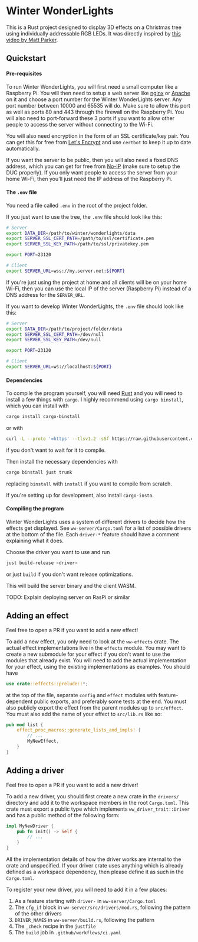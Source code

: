 # Winter WonderLights

This is a Rust project designed to display 3D effects on a Christmas tree using individually
addressable RGB LEDs. It was directly inspired by [this video by Matt
Parker](https://www.youtube.com/watch?v=TvlpIojusBE).

## Quickstart

#### Pre-requisites

To run Winter WonderLights, you will first need a small computer like a Raspberry Pi. You will then
need to setup a web server like [nginx](https://nginx.org/en/) or
[Apache](https://httpd.apache.org/) on it and choose a port number for the Winter WonderLights
server. Any port number between 10000 and 65535 will do. Make sure to allow this port as well as
ports 80 and 443 through the firewall on the Raspberry Pi. You will also need to port-forward these
3 ports if you want to allow other people to access the server without connecting to the Wi-Fi.

You will also need encryption in the form of an SSL certificate/key pair. You can get
this for free from [Let's Encrypt](https://letsencrypt.org/) and use `certbot` to keep it up to
date automatically.

If you want the server to be public, then you will also need a fixed DNS address, which you can get
for free from [No-IP](https://www.noip.com/) (make sure to setup the DUC properly). If you only
want people to access the server from your home Wi-Fi, then you'll just need the IP address of the
Raspberry Pi.

#### The `.env` file

You need a file called `.env` in the root of the project folder.

If you just want to use the tree, the `.env` file should look like this:
```bash
# Server
export DATA_DIR=/path/to/winter/wonderlights/data
export SERVER_SSL_CERT_PATH=/path/to/ssl/certificate.pem
export SERVER_SSL_KEY_PATH=/path/to/ssl/privatekey.pem

export PORT=23120

# Client
export SERVER_URL=wss://my.server.net:${PORT}
```

If you're just using the project at home and all clients will be on your home Wi-Fi, then you can
use the local IP of the server (Raspberry Pi) instead of a DNS address for the `SERVER_URL`.

If you want to develop Winter WonderLights, the `.env` file should look like this:
```bash
# Server
export DATA_DIR=/path/to/project/folder/data
export SERVER_SSL_CERT_PATH=/dev/null
export SERVER_SSL_KEY_PATH=/dev/null

export PORT=23120

# Client
export SERVER_URL=ws://localhost:${PORT}
```

#### Dependencies

To compile the program yourself, you will need [Rust](https://rustup.rs/) and you will need to
install a few things with `cargo`. I highly recommend using `cargo binstall`, which you can install
with
```bash
cargo install cargo-binstall
```
or with
```bash
curl -L --proto '=https' --tlsv1.2 -sSf https://raw.githubusercontent.com/cargo-bins/cargo-binstall/main/install-from-binstall-release.sh | bash
```
if you don't want to wait for it to compile.

Then install the necessary dependencies with
```bash
cargo binstall just trunk
```
replacing `binstall` with `install` if you want to compile from scratch.

If you're setting up for development, also install `cargo-insta`.

#### Compiling the program

Winter WonderLights uses a system of different drivers to decide how the effects get displayed. See
`ww-server/Cargo.toml` for a list of possible drivers at the bottom of the
file. Each `driver-*` feature should have a comment explaining what it does.

Choose the driver you want to use and run
```bash
just build-release <driver>
```
or just `build` if you don't want release optimizations.

This will build the server binary and the client WASM.

TODO: Explain deploying server on RasPi or similar

## Adding an effect

Feel free to open a PR if you want to add a new effect!

To add a new effect, you only need to look at the `ww-effects` crate. The actual effect
implementations live in the `effects` module. You may want to create a new submodule for your
effect if you don't want to use the modules that already exist. You will need to add the actual
implementation for your effect, using the existing implementations as examples. You should have
```rust
use crate::effects::prelude::*;
```
at the top of the file, separate `config` and `effect` modules with feature-dependent public
exports, and preferably some tests at the end. You must also publicly export the effect from the
parent modules up to `src/effect`. You must also add the name of your effect to `src/lib.rs` like
so:
```rust
pub mod list {
    effect_proc_macros::generate_lists_and_impls! {
        // ...
        MyNewEffect,
    }
}
```

## Adding a driver

Feel free to open a PR if you want to add a new driver!

To add a new driver, you should first create a new crate in the `drivers/` directory and add it to the
workspace members in the root `Cargo.toml`. This crate must export a public type which implements
`ww_driver_trait::Driver` and has a public method of the following form:
```rust
impl MyNewDriver {
    pub fn init() -> Self {
        // ...
    }
}
```

All the implementation details of how the driver works are internal to the crate and unspecified.
If your driver crate uses anything which is already defined as a workspace dependency, then
please define it as such in the `Cargo.toml`.

To register your new driver, you will need to add it in a few places:
1. As a feature starting with `driver-` in `ww-server/Cargo.toml`
1. The `cfg_if` block in `ww-server/src/drivers/mod.rs`, following the pattern of the other drivers
1. `DRIVER_NAMES` in `ww-server/build.rs`, following the pattern
1. The `_check` recipe in the `justfile`
1. The `build` job in `.github/workflows/ci.yaml`
